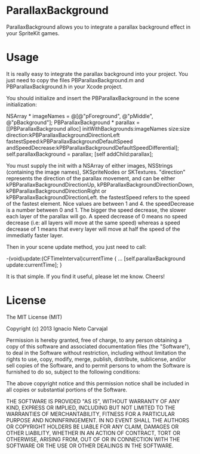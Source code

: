 
ParallaxBackground
==================

ParallaxBackground allows you to integrate a parallax background effect in your SpriteKit games.

Usage
=====

It is really easy to integrate the parallax background into your project. You just need to copy the files PBParallaxBackground.m and PBParallaxBackground.h in your Xcode project.

You should initialize and insert the PBParallaxBackground in the scene initialization:

NSArray * imageNames = @[@"pForeground", @"pMiddle", @"pBackground"];
PBParallaxBackground * parallax = [[PBParallaxBackground alloc] initWithBackgrounds:imageNames size:size direction:kPBParallaxBackgroundDirectionLeft fastestSpeed:kPBParallaxBackgroundDefaultSpeed andSpeedDecrease:kPBParallaxBackgroundDefaultSpeedDifferential];
self.parallaxBackground = parallax;
[self addChild:parallax];
        
You must supply the init with a NSArray of either images, NSStrings (containing the image names), SKSpriteNodes or SKTextures.
"direction" represents the direction of the parallax movement, and can be either kPBParallaxBackgroundDirectionUp, kPBParallaxBackgroundDirectionDown, kPBParallaxBackgroundDirectionRight or kPBParallaxBackgroundDirectionLeft.
the fastestSpeed refers to the speed of the fastest element. Nice values are between 1 and 4.
the speedDecrease is a number between 0 and 1. The bigger the speed decrease, the slower each layer of the parallax will go. A speed decrease of 0 means no speed decrease (i.e: all layers will move at the same speed) whereas a speed decrease of 1 means that every layer will move at half the speed of the immediatly faster layer.

Then in your scene update method, you just need to call:

-(void)update:(CFTimeInterval)currentTime {
    ...
    [self.parallaxBackground update:currentTime];
}

It is that simple. If you find it useful, please let me know. Cheers!

License
=======

The MIT License (MIT)

Copyright (c) 2013 Ignacio Nieto Carvajal

Permission is hereby granted, free of charge, to any person obtaining a copy
of this software and associated documentation files (the "Software"), to deal
in the Software without restriction, including without limitation the rights
to use, copy, modify, merge, publish, distribute, sublicense, and/or sell
copies of the Software, and to permit persons to whom the Software is
furnished to do so, subject to the following conditions:

The above copyright notice and this permission notice shall be included in
all copies or substantial portions of the Software.

THE SOFTWARE IS PROVIDED "AS IS", WITHOUT WARRANTY OF ANY KIND, EXPRESS OR
IMPLIED, INCLUDING BUT NOT LIMITED TO THE WARRANTIES OF MERCHANTABILITY,
FITNESS FOR A PARTICULAR PURPOSE AND NONINFRINGEMENT. IN NO EVENT SHALL THE
AUTHORS OR COPYRIGHT HOLDERS BE LIABLE FOR ANY CLAIM, DAMAGES OR OTHER
LIABILITY, WHETHER IN AN ACTION OF CONTRACT, TORT OR OTHERWISE, ARISING FROM,
OUT OF OR IN CONNECTION WITH THE SOFTWARE OR THE USE OR OTHER DEALINGS IN
THE SOFTWARE.

